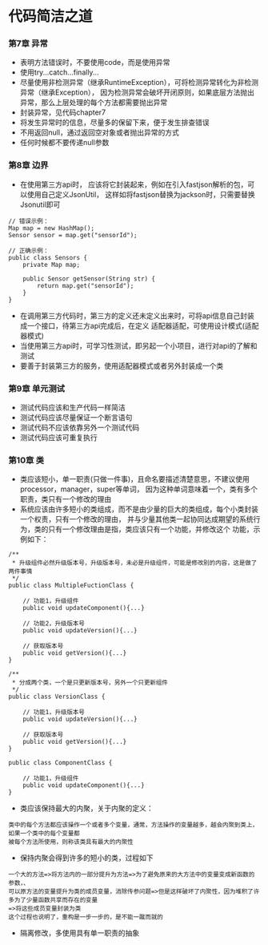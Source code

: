 # 代码简洁之道

### 第7章 异常
-  表明方法错误时，不要使用code，而是使用异常
- 使用try...catch...finally...
- 尽量使用非检测异常（继承RuntimeException），可将检测异常转化为非检测异常（继承Exception），
   因为检测异常会破坏开闭原则，如果底层方法抛出异常，那么上层处理的每个方法都需要抛出异常
- 封装异常，见代码chapter7
- 将发生异常时的信息，尽量多的保留下来，便于发生排查错误
- 不用返回null，通过返回空对象或者抛出异常的方式
- 任何时候都不要传递null参数

### 第8章 边界
- 在使用第三方api时， 应该将它封装起来，例如在引入fastjson解析的包，可以使用自己定义JsonUtil，
   这样如将fastjson替换为jackson时，只需要替换Jsonutil即可
```
// 错误示例：
Map map = new HashMap();
Sensor sensor = map.get("sensorId");

// 正确示例：
public class Sensors {
    private Map map;
    
    public Sensor getSensor(String str) {
        return map.get("sensorId");
    }
}
```
- 在调用第三方代码时，第三方的定义还未定义出来时，可将api信息自己封装成一个接口，待第三方api完成后，在定义
   适配器适配，可使用设计模式(适配器模式)
- 当使用第三方api时，可学习性测试，即另起一个小项目，进行对api的了解和测试
- 要善于封装第三方的服务，使用适配器模式或者另外封装成一个类

### 第9章 单元测试
- 测试代码应该和生产代码一样简洁
- 测试代码应该尽量保证一个断言语句
- 测试代码不应该依靠另外一个测试代码
- 测试代码应该可重复执行


### 第10章 类
- 类应该短小，单一职责(只做一件事)，且命名要描述清楚意思，不建议使用processor，manager，super等单词，
   因为这种单词意味着一个，类有多个职责，类只有一个修改的理由
- 系统应该由许多短小的类组成，而不是由少量的巨大的类组成，每个小类封装一个权责，只有一个修改的理由，
   并与少量其他类一起协同达成期望的系统行为，类的只有一个修改理由是指，类应该只有一个功能，并修改这个
   功能，示例如下：
```
/**
 * 升级组件必然升级版本号，升级版本号，未必是升级组件，可能是修改别的内容，这是做了两件事情 
 */
public class MultipleFuctionClass {

    // 功能1，升级组件
    public void updateComponent(){...}
    
    // 功能2，升级版本号
    public void updateVersion(){...}
    
    // 获取版本号
    public void getVersion(){...}
}

/**
 * 分成两个类，一个是只更新版本号，另外一个只更新组件 
 */
public class VersionClass {

    // 功能1，升级版本号
    public void updateVersion(){...}
    
    // 获取版本号
    public void getVersion(){...}
}

public class ComponentClass {

    // 功能1，升级组件
    public void updateComponent(){...}
}
```
- 类应该保持最大的内聚，关于内聚的定义：
```
类中的每个方法都应该操作一个或者多个变量，通常，方法操作的变量越多，越会内聚到类上，如果一个类中的每个变量都
被每个方法所使用，则称该类具有最大的内聚性
```
- 保持内聚会得到许多的短小的类，过程如下
```
一个大的方法=>将方法内的一部分提升为方法=>为了避免原来的大方法中的变量变成新函数的参数，、
可以原方法的变量提升为类的成员变量，消除传参问题=>但是这样破坏了内聚性，因为堆积了许多为了少量函数共享而存在的变量
=>将这些成员变量封装为类
这个过程也说明了，重构是一步一步的，是不能一蹴而就的
```
- 隔离修改，多使用具有单一职责的抽象
